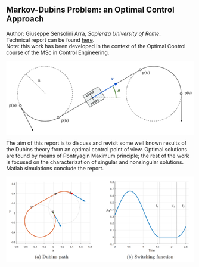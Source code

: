 ## Markov-Dubins Problem: an Optimal Control Approach

Author: Giuseppe Sensolini Arrà, *Sapienza University of Rome*.\
Technical report can be found [here](Markov-Dubins_problem_an_optimal_control_approach.pdf).\
Note: this work has been developed in the context of the Optimal Control course of the MSc in Control Engineering.

<img src="simulations/img/unicycle.PNG"  width="800" align="center">

The aim of this report is to discuss and revisit some well known results of the Dubins theory from an optimal control point of view. Optimal solutions are found by means of Pontryagin Maximum principle; the rest of the work is focused on the characterization of singular and nonsingular solutions. Matlab simulations conclude the report.

<img src="simulations/img/dubins.PNG"  width="800"  align="center">
